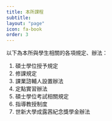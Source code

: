 ```yaml
---
title: 本所課程
subtitle: 
layout: "page"
icon: fa-book
order: 3
---
```

以下為本所與學生相關的各項規定、辦法：

1. 碩士學位授予規定
2. 修課規定
3. 課業諮輔人設置辦法
4. 定點實習辦法
5. 碩士學位考試相關規定
6. 指導教授制度
7. 世新大學成露茜紀念獎學金辦法
